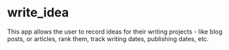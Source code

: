 # write_idea
This app allows the user to record ideas for their writing projects - like blog posts, or articles, rank them, track writing dates, publishing dates, etc.
